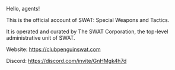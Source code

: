 Hello, agents!

This is the official account of SWAT: Special Weapons and Tactics.

It is operated and curated by The SWAT Corporation, the top-level administrative unit of SWAT.

Website: https://clubpenguinswat.com

Discord: https://discord.com/invite/GnHMgk4h7d

<!---
clubpenguinswat/clubpenguinswat is a ✨ special ✨ repository because its `README.md` (this file) appears on your GitHub profile.
You can click the Preview link to take a look at your changes.
--->
